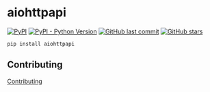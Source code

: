 # aiohttpapi

[![PyPI](https://img.shields.io/pypi/v/aiohttpapi)](https://pypi.org/project/aiohttpapi/)
[![PyPI - Python Version](https://img.shields.io/pypi/pyversions/aiohttpapi)](https://www.python.org/downloads/)
[![GitHub last commit](https://img.shields.io/github/last-commit/daxartio/aiohttpapi)](https://github.com/daxartio/aiohttpapi)
[![GitHub stars](https://img.shields.io/github/stars/daxartio/aiohttpapi?style=social)](https://github.com/daxartio/aiohttpapi)

```
pip install aiohttpapi
```

## Contributing

[Contributing](CONTRIBUTING.md)
